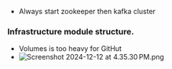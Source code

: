 - Always start zookeeper then kafka cluster

### Infrastructure module structure.
- Volumes is too heavy for GitHut
- ![Screenshot 2024-12-12 at 4.35.30 PM.png](../../../../var/folders/fj/txnt_ts130756zf3h78578jc0000gn/T/TemporaryItems/NSIRD_screencaptureui_eY5RsE/Screenshot%202024-12-12%20at%204.35.30%E2%80%AFPM.png)